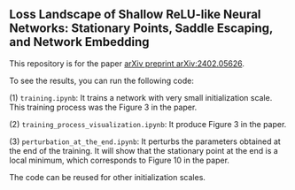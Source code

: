 ## Loss Landscape of Shallow ReLU-like Neural Networks:  Stationary Points, Saddle Escaping, and Network Embedding

This repository is for the paper [arXiv preprint arXiv:2402.05626]().

To see the results, you can run the following code:

(1) `training.ipynb`: It trains a network with very small initialization scale. This training process was the Figure 3 in the paper.

(2) `training_process_visualization.ipynb`: It produce Figure 3 in the paper.

(3) `perturbation_at_the_end.ipynb`: It perturbs the parameters obtained at the end of the training. It will show that the stationary point at the end is a local minimum, which corresponds to Figure 10 in the paper.

The code can be reused for other initialization scales.
